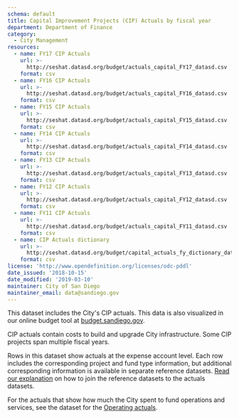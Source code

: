 ```yaml
---
schema: default
title: Capital Improvement Projects (CIP) Actuals by fiscal year
department: Department of Finance
category:
  - City Management
resources:
  - name: FY17 CIP Actuals
    url: >-
      http://seshat.datasd.org/budget/actuals_capital_FY17_datasd.csv
    format: csv
  - name: FY16 CIP Actuals
    url: >-
      http://seshat.datasd.org/budget/actuals_capital_FY16_datasd.csv
    format: csv
  - name: FY15 CIP Actuals
    url: >-
      http://seshat.datasd.org/budget/actuals_capital_FY15_datasd.csv
    format: csv
  - name: FY14 CIP Actuals
    url: >-
      http://seshat.datasd.org/budget/actuals_capital_FY14_datasd.csv
    format: csv
  - name: FY13 CIP Actuals
    url: >-
      http://seshat.datasd.org/budget/actuals_capital_FY13_datasd.csv
    format: csv
  - name: FY12 CIP Actuals
    url: >-
      http://seshat.datasd.org/budget/actuals_capital_FY12_datasd.csv
    format: csv
  - name: FY11 CIP Actuals
    url: >-
      http://seshat.datasd.org/budget/actuals_capital_FY11_datasd.csv
    format: csv
  - name: CIP Actuals dictionary
    url: >-
      http://seshat.datasd.org/budget/capital_actuals_fy_dictionary_datasd.csv
    format: csv
license: 'http://www.opendefinition.org/licenses/odc-pddl'
date_issued: '2018-10-15'
date_modified: '2019-03-10'
maintainer: City of San Diego
maintainer_email: data@sandiego.gov
---
```

This dataset includes the City's CIP actuals. This data is also visualized in our online budget tool at [budget.sandiego.gov](https://budget.sandiego.gov/transparency#/).
<!--more-->

CIP actuals contain costs to build and upgrade City infrastructure. Some CIP projects span multiple fiscal years.

Rows in this dataset show actuals at the expense account level. Each row includes the corresponding project and fund type information, but additional corresponding information is available in separate reference datasets. [Read our explanation](/budget-topic/) on how to join the reference datasets to the actuals datasets.

For the actuals that show how much the City spent to fund operations and services, see the dataset for the [Operating actuals](/datasets/operating-budget/).
